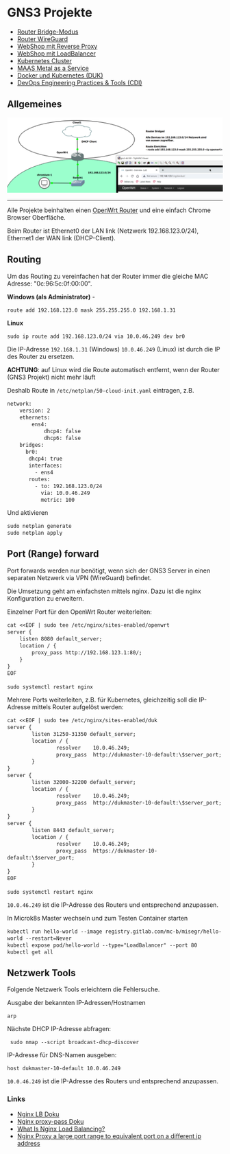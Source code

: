GNS3 Projekte
=============

* [Router Bridge-Modus](router-bridget.md)
* [Router WireGuard](router-wireguard.md)
* [WebShop mit Reverse Proxy](webshop-reverseproxy.md)
* [WebShop mit LoadBalancer](webshop-loadbalancer.md)
* [Kubernetes Cluster](microk8s-cluster.md)
* [MAAS Metal as a Service](maas.md)
* [Docker und Kubernetes (DUK)](duk.md)
* [DevOps Engineering Practices & Tools (CDI)](cdi.md)

Allgemeines
-----------

![](../images/router.png)

- - -

Alle Projekte beinhalten einen [OpenWrt Router](https://openwrt.org/) und eine einfach Chrome Browser Oberfläche.

Beim Router ist Ethernet0 der LAN link (Netzwerk 192.168.123.0/24), Ethernet1 der WAN link (DHCP-Client).

Routing
-------

Um das Routing zu vereinfachen hat der Router immer die gleiche MAC Adresse: "0c:96:5c:0f:00:00".

**Windows (als Administrator)** - 

    route add 192.168.123.0 mask 255.255.255.0 192.168.1.31
    
**Linux**

    sudo ip route add 192.168.123.0/24 via 10.0.46.249 dev br0

Die IP-Adresse `192.168.1.31` (Windows) `10.0.46.249` (Linux) ist durch die IP des Router zu ersetzen.

**ACHTUNG**: auf Linux wird die Route automatisch entfernt, wenn der Router (GNS3 Projekt) nicht mehr läuft

Deshalb Route in `/etc/netplan/50-cloud-init.yaml` eintragen, z.B.

    network:
        version: 2
        ethernets:
            ens4:
                dhcp4: false
                dhcp6: false
        bridges:
          br0:
           dhcp4: true
           interfaces:
             - ens4
           routes:
             - to: 192.168.123.0/24
               via: 10.0.46.249
               metric: 100
               
Und aktivieren

    sudo netplan generate
    sudo netplan apply                


Port (Range) forward
--------------------

Port forwards werden nur benötigt, wenn sich der GNS3 Server in einen separaten Netzwerk via VPN (WireGuard) befindet.

Die Umsetzung geht am einfachsten mittels nginx. Dazu ist die nginx Konfiguration zu erweitern.

Einzelner Port für den OpenWrt Router weiterleiten:
    
    cat <<EOF | sudo tee /etc/nginx/sites-enabled/openwrt
    server {
        listen 8080 default_server;
        location / {
            proxy_pass http://192.168.123.1:80/;
        }
    }
    EOF
    
    sudo systemctl restart nginx
        
Mehrere Ports weiterleiten, z.B. für Kubernetes, gleichzeitig soll die IP-Adresse mittels Router aufgelöst werden:     

    cat <<EOF | sudo tee /etc/nginx/sites-enabled/duk
    server {
            listen 31250-31350 default_server;
            location / {
                    resolver    10.0.46.249;
                    proxy_pass  http://dukmaster-10-default:\$server_port;
            }
    }
    server {
            listen 32000-32200 default_server;
            location / {
                    resolver    10.0.46.249;
                    proxy_pass  http://dukmaster-10-default:\$server_port;
            }
    }
    server {
            listen 8443 default_server;
            location / {
                    resolver    10.0.46.249;
                    proxy_pass  https://dukmaster-10-default:\$server_port;
            }
    }
    EOF
    
    sudo systemctl restart nginx
    
`10.0.46.249` ist die IP-Adresse des Routers und entsprechend anzupassen.

In Microk8s Master wechseln und zum Testen Container starten

    kubectl run hello-world --image registry.gitlab.com/mc-b/misegr/hello-world --restart=Never 
    kubectl expose pod/hello-world --type="LoadBalancer" --port 80
    kubectl get all
    
Netzwerk Tools
--------------

Folgende Netzwerk Tools erleichtern die Fehlersuche.

Ausgabe der bekannten IP-Adressen/Hostnamen

    arp

Nächste DHCP IP-Adresse abfragen:

     sudo nmap --script broadcast-dhcp-discover
     
IP-Adresse für DNS-Namen ausgeben:

    host dukmaster-10-default 10.0.46.249
    
`10.0.46.249` ist die IP-Adresse des Routers und entsprechend anzupassen.  

### Links    

* [Nginx LB Doku](https://docs.nginx.com/nginx/admin-guide/load-balancer/http-load-balancer/)
* [Nginx proxy-pass Doku](http://nginx.org/en/docs/http/ngx_http_proxy_module.html#proxy_pass)
* [What Is Nginx Load Balancing?](https://cloudinfrastructureservices.co.uk/nginx-load-balancing/)
* [Nginx Proxy a large port range to equivalent port on a different ip address](https://serverfault.com/questions/279262/nginx-proxy-a-large-port-range-to-equivalent-port-on-a-different-ip-address)
